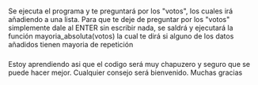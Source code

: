 ###
Se ejecuta el programa y te preguntará por los "votos", los cuales irá añadiendo a una lista.
Para que te deje de preguntar por los "votos" simplemente dale al ENTER sin escribir nada,
se saldrá y ejecutará la función mayoria_absoluta(votos) la cual te dirá si alguno de los datos añadidos tienen mayoria de repetición
###

Estoy aprendiendo asi que el codigo será muy chapuzero y seguro que se puede hacer mejor.
Cualquier consejo será bienvenido. 
Muchas gracias